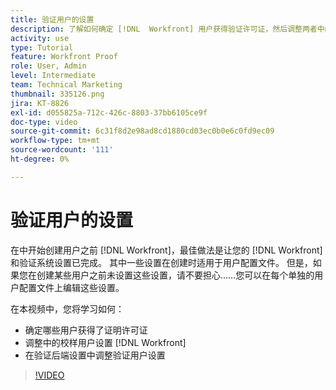 ```yaml
---
title: 验证用户的设置
description: 了解如何确定 [!DNL  Workfront] 用户获得验证许可证，然后调整两者中的用户设置 [!DNL Workfront] 以及后端设置。
activity: use
type: Tutorial
feature: Workfront Proof
role: User, Admin
level: Intermediate
team: Technical Marketing
thumbnail: 335126.png
jira: KT-8826
exl-id: d055825a-712c-426c-8803-37bb6105ce9f
doc-type: video
source-git-commit: 6c31f8d2e98ad8cd1880cd03ec0b0e6c0fd9ec09
workflow-type: tm+mt
source-wordcount: '111'
ht-degree: 0%

---
```


# 验证用户的设置

在中开始创建用户之前 [!DNL  Workfront]，最佳做法是让您的 [!DNL Workfront] 和验证系统设置已完成。 其中一些设置在创建时适用于用户配置文件。 但是，如果您在创建某些用户之前未设置这些设置，请不要担心……您可以在每个单独的用户配置文件上编辑这些设置。


在本视频中，您将学习如何：

* 确定哪些用户获得了证明许可证
* 调整中的校样用户设置 [!DNL  Workfront]
* 在验证后端设置中调整验证用户设置

>[!VIDEO](https://video.tv.adobe.com/v/335126/?quality=12&learn=on)

<!--
Lean More URLs
-->
